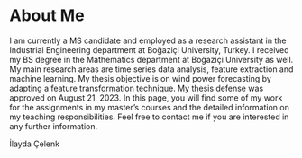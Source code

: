 # About Me

I am currently a MS candidate and employed as a research assistant in the Industrial Engineering department at Boğaziçi University, Turkey. I received my BS degree in the Mathematics department at Boğaziçi University as well. My main research areas are time series data analysis, feature extraction and machine learning. My thesis objective is on wind power forecasting by adapting a feature transformation technique. My thesis defense was approved on August 21, 2023. In this page, you will find some of my work for the assignments in my master’s courses and the detailed information on my teaching responsibilities. Feel free to contact me if you are interested in any further information.

İlayda Çelenk

